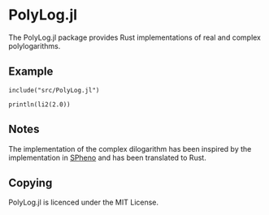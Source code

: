 PolyLog.jl
==========

The PolyLog.jl package provides Rust implementations of real and
complex polylogarithms.


Example
-------

```
include("src/PolyLog.jl")

println(li2(2.0))
```


Notes
-----

The implementation of the complex dilogarithm has been inspired by the
implementation in [SPheno](https://spheno.hepforge.org) and has been
translated to Rust.


Copying
-------

PolyLog.jl is licenced under the MIT License.
